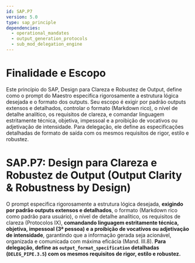 ```yaml
---
id: SAP.P7
version: 5.0
type: sap_principle
dependencies:
  - operational_mandates
  - output_generation_protocols
  - sub_mod_delegation_engine
---
```


# Finalidade e Escopo

Este princípio do SAP, Design para Clareza e Robustez de Output, define como o prompt do Maestro especifica rigorosamente a estrutura lógica desejada e o formato dos outputs. Seu escopo é exigir por padrão outputs extensos e detalhados, controlar o formato (Markdown rico), o nível de detalhe analítico, os requisitos de clareza, e comandar linguagem estritamente técnica, objetiva, impessoal e a proibição de vocativos ou adjetivação de intensidade. Para delegação, ele define as especificações detalhadas de formato de saída com os mesmos requisitos de rigor, estilo e robustez.

# SAP.P7: Design para Clareza e Robustez de Output (Output Clarity & Robustness by Design)

O prompt especifica rigorosamente a estrutura lógica desejada, **exigindo por padrão outputs extensos e detalhados**, o formato (Markdown rico como padrão para usuário), o nível de detalhe analítico, os requisitos de clareza (Protocolos IX), **comandando linguagem estritamente técnica, objetiva, impessoal (3ª pessoa) e a proibição de vocativos ou adjetivação de intensidade**, garantindo que a informação gerada seja acionável, organizada e comunicada com máxima eficácia (Mand. III.8). **Para delegação, define as `output_format_specification` detalhadas (`DELEG_PIPE.3.5`) com os mesmos requisitos de rigor, estilo e robustez.**
